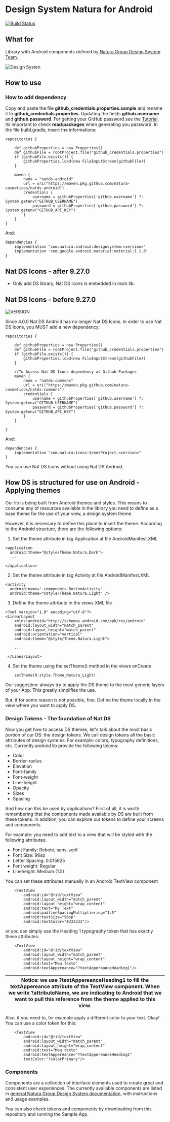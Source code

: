# Design System Natura for Android

[![Build Status](https://app.bitrise.io/app/38848108b04aa71a/status.svg?token=KeP02isBtn73sdE7KEZO4w&branch=master)](https://app.bitrise.io/app/38848108b04aa71a)

## What for
Library with Android components defined by [Natura Group Design System Team](https://ds.natura.design/28db352be/p/35bf2e-natds--natura-design-system).


![Design Systen](doc/images/header-readme.png)

## How to use

### How to add dependency
Copy and paste the file **github_credentials.properties.sample** and rename it to **github_credentials.properties**. Updating the fields **github.username** and **github.password**. For getting your GitHub password see the [Tutorial](https://help.github.com/en/github/authenticating-to-github/creating-a-personal-access-token-for-the-command-line). Its important to check **read:packages** when generating you password.
In the file build.gradle, insert the informations:

    repositories {
    
        def githubProperties = new Properties()
        def githubFile = rootProject.file("github_credentials.properties")
        if (githubFile.exists()) {
            githubProperties.load(new FileInputStream(githubFile))
        }
        
        maven {
            name = "natds-android"
            url = uri("https://maven.pkg.github.com/natura-cosmeticos/natds-android")
            credentials {
                username = githubProperties['github.username'] ?: System.getenv("GITHUB_USERNAME")
                password = githubProperties['github.password'] ?: System.getenv("GITHUB_API_KEY")
            }
        }
    }

And:

    dependencies {
        implementation "com.natura.android:designsystem:<version>"
        implementation 'com.google.android.material:material:1.1.0'
    }       

## Nat DS Icons - after 9.27.0

- Only add DS library, Nat DS Icons is embedded in main lib.

## Nat DS Icons - before 9.27.0

![VERSION](https://img.shields.io/github/v/release/natura-cosmeticos/natds-commons?style=for-the-badge)

Since 4.0.0 Nat DS Android has no longer Nat DS Icons. In order to use Nat DS Icons, you MUST add a new dependency:

    repositories {

        def githubProperties = new Properties()
        def githubFile = rootProject.file("github_credentials.properties")
        if (githubFile.exists()) {
            githubProperties.load(new FileInputStream(githubFile))
        }

        //To Access Nat DS Icons dependency at Github Packages
        maven {
            name = "natds-commons"
            url = uri("https://maven.pkg.github.com/natura-cosmeticos/natds-commons")
            credentials {
                username = githubProperties['github.username'] ?: System.getenv("GITHUB_USERNAME")
                password = githubProperties['github.password'] ?: System.getenv("GITHUB_API_KEY")
            }
        }
        
    }

And:

    dependencies {
        implementation "com.natura:icons:$rootProject.<version>"
    }
    
You can use Nat DS Icons without using Nat DS Android.

## How DS is structured for use on Android - Applying   themes

Our lib is being built from Android themes and styles. This means to consume any of resources available in the library you need to define as a base theme for the use of your view, a design system theme.

However, it is necessary to define this place to insert the theme. According to the Android structure, there are the following options:

1. Set the theme attribute in tag Application at file AndroidManifest.XML 
    
```android
<application 
  android:theme="@style/Theme.Natura.Dark">
  ...

</application>
```

2. Set the theme attribute in tag Activity at file AndroidManifest.XML

```android
<activity
  android:name=".components.ButtonActivity"
  android:theme="@style/Theme.Natura.Light" />
```

3. Define the theme attribute in the views XML file
  
  
```android 
<?xml version="1.0" encoding="utf-8"?>
<LinearLayout
    xmlns:android="http://schemas.android.com/apk/res/android"
    android:layout_width="match_parent"
    android:layout_height="match_parent"
    android:orientation="vertical"
    android:theme="@style/Theme.Natura.Light">

    ...

 </LinearLayout>   
   ```
   
4) Set the theme using the setTheme() method in the views onCreate
```android
    setTheme(R.style.Theme_Natura_Light)
```

Our suggestion: always try to apply the DS theme to the most generic layers of your App. This
greatly simplifies the use.

But, if for some reason is not possible, fine. Define the theme locally in the view where you want
to apply DS.

### Design Tokens - The foundation of Nat DS

Now you get how to access DS themes, let's talk about the most basic portion of our DS: the design tokens. We call design tokens all the basic attributes of design systems. For example: colors, typography definitions, etc. Currently android lib provide the following tokens:

- Color
- Border-radius
- Elevation
- Font-family
- Font-weight
- Line-height
- Opacity
- Sizes
- Spacing

And how can this be used by applications? First of all, it is worth remembering that the components made available by DS are built from these tokens. In addition, you can explore our tokens to define your screens and components.

For example: you need to add text to a view that will be styled with the following attributes:

- Font Family: Roboto, sans-serif
- Font Size: 96sp
- Letter Spacing: 0.015625
- Font weight: Regular
- Lineheight: Medium (1.5)

You can set these attributes manually in an Android TextView component

 ```android
     <TextView
         android:id="@+id/textView"
         android:layout_width="match_parent"
         android:layout_height="wrap_content"
         android:text="My Text"
         android:padlineSpacingMultipliering="1.5"
         android:textSize="96sp"
         android:textColor="#333333"/>
 ```

or you can simply use the Heading 1 typography token that has exactly these attributes:

  ```android
      <TextView
          android:id="@+id/textView"
          android:layout_width="match_parent"
          android:layout_height="wrap_content"
          android:text="Meu texto"
          android:textAppereance="?textAppereanceHeading1"/>
  ```

| Notice: we use ?textAppereanceHeading1 to fill the textAppereance attribute of the TextView component. When we write ?attributeName, we are indicating to Android that we want to pull this reference from the theme applied to this view. |
| --- |

Also, if you need to, for example apply a different color to your text. Okay! You can use a color
token for this:

  ```android
      <TextView
          android:id="@+id/textView"
          android:layout_width="match_parent"
          android:layout_height="wrap_content"
          android:text="Meu texto"
          android:textAppereance="?textAppereanceHeading1"
          textColor:"?colorPrimary"/>
  ```

### Components

Components are a collection of interface elements used to create great and consistent user experiences. The currently available components are listed in [general Natura Group Design System documentation](https://ds.natura.design), with instructions and usage examples.

You can also check tokens and components by downloading from this repository and running the Sample App.


<!-- ## How to contribute
[Help us to grow!](doc/how-to-contribute.md) -->

